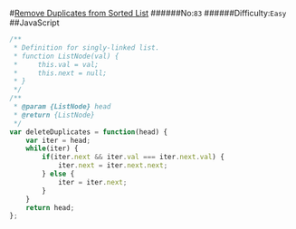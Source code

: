 #[Remove Duplicates from Sorted List](https://leetcode.com/problems/remove-duplicates-from-sorted-list/)
######No:`83`
######Difficulty:`Easy`
##JavaScript

```javascript
/**
 * Definition for singly-linked list.
 * function ListNode(val) {
 *     this.val = val;
 *     this.next = null;
 * }
 */
/**
 * @param {ListNode} head
 * @return {ListNode}
 */
var deleteDuplicates = function(head) {
    var iter = head;
    while(iter) {
        if(iter.next && iter.val === iter.next.val) {
            iter.next = iter.next.next;
        } else {
            iter = iter.next;
        }
    }
    return head;
};
```
